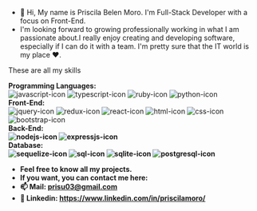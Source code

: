 - 👋 Hi, My name is Priscila Belen Moro. I'm Full-Stack Developer with a focus on Front-End. 
- I'm looking forward to growing professionally working in what I am passionate about.I really enjoy creating and developing software, especially if I can do it with a team. I'm pretty sure that the IT world is my place ♥.

<!---
PriMoro/PriMoro is a ✨ special ✨ repository because its `README.md` (this file) appears on your GitHub profile.
You can click the Preview link to take a look at your changes.
--->


These are all my skills
<br/>

<strong>Programming Languages:</strong> <br/>
![javascript-icon](https://user-images.githubusercontent.com/86128822/169637000-63eec83b-a394-4acf-9078-4f2fcd63faa6.png)
![typescript-icon](https://user-images.githubusercontent.com/86128822/169637017-8bb0024e-eed7-4702-97c2-0e0af5b37f98.png)
![ruby-icon](https://user-images.githubusercontent.com/86128822/169637011-2f0deb35-998d-4098-9ced-ef3b189f61d2.png)
![python-icon](https://user-images.githubusercontent.com/86128822/169637005-2d3e6418-9e23-4c8f-b535-70f9b4bbbe8d.png)
<br/>
<strong>Front-End:</strong> <br/>
![jquery-icon](https://user-images.githubusercontent.com/86128822/169637001-6290a5ba-a65f-47ce-82f4-7a637c88a6e1.png)
![redux-icon](https://user-images.githubusercontent.com/86128822/169637010-8a5c336e-6ade-4992-b3da-47eaaf02ae6a.png)
![react-icon](https://user-images.githubusercontent.com/86128822/169637007-3ff5f633-45f6-48f1-9909-ebbf3ea6d0ff.png)
![html-icon](https://user-images.githubusercontent.com/86128822/169636999-7839e059-39f8-4256-a97b-2fc487ad61a6.png)
![css-icon](https://user-images.githubusercontent.com/86128822/169636997-30f33273-3193-4406-821c-558910f2d53b.png)
![bootstrap-icon](https://user-images.githubusercontent.com/86128822/169636996-eabd0762-82ff-42c6-acd6-ba60afa9779f.png)
<br/>
<strong>Back-End:<strong> <br/>
![nodejs-icon](https://user-images.githubusercontent.com/86128822/169637002-a10956a4-e347-4439-83fd-5cd6eda8bfb7.png)
![expressjs-icon](https://user-images.githubusercontent.com/86128822/169636998-e1750ba4-6028-46f1-bfd6-0c92f600a82c.png)
<br/>
<strong>Database:</strong> <br/>
![sequelize-icon](https://user-images.githubusercontent.com/86128822/169637012-19be216d-9069-4dfa-9204-6878c1db834e.png)
![sql-icon](https://user-images.githubusercontent.com/86128822/169637013-27221889-fcc4-4c27-bf87-994f68fd1f39.png)
![sqlite-icon](https://user-images.githubusercontent.com/86128822/169637015-cfd0c6bb-f919-4b48-83fe-13ed7fb17d34.png)
![postgresql-icon](https://user-images.githubusercontent.com/86128822/169637003-67ba1d92-9a69-4c20-a8bf-d18528a90ffd.png)
<br/>

- Feel free to know all my projects.
- If you want, you can contact me here:
- 📫 Mail: prisu03@gmail.com
- 👀 Linkedin: https://www.linkedin.com/in/priscilamoro/
